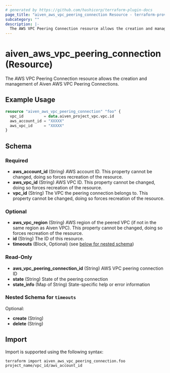 ```yaml
---
# generated by https://github.com/hashicorp/terraform-plugin-docs
page_title: "aiven_aws_vpc_peering_connection Resource - terraform-provider-aiven"
subcategory: ""
description: |-
  The AWS VPC Peering Connection resource allows the creation and management of Aiven AWS VPC Peering Connections.
---
```


# aiven_aws_vpc_peering_connection (Resource)

The AWS VPC Peering Connection resource allows the creation and management of Aiven AWS VPC Peering Connections.

## Example Usage

```terraform
resource "aiven_aws_vpc_peering_connection" "foo" {
  vpc_id         = data.aiven_project_vpc.vpc.id
  aws_account_id = "XXXXX"
  aws_vpc_id     = "XXXXX"
}
```

<!-- schema generated by tfplugindocs -->
## Schema

### Required

- **aws_account_id** (String) AWS account ID. This property cannot be changed, doing so forces recreation of the resource.
- **aws_vpc_id** (String) AWS VPC ID. This property cannot be changed, doing so forces recreation of the resource.
- **vpc_id** (String) The VPC the peering connection belongs to. This property cannot be changed, doing so forces recreation of the resource.

### Optional

- **aws_vpc_region** (String) AWS region of the peered VPC (if not in the same region as Aiven VPC). This property cannot be changed, doing so forces recreation of the resource.
- **id** (String) The ID of this resource.
- **timeouts** (Block, Optional) (see [below for nested schema](#nestedblock--timeouts))

### Read-Only

- **aws_vpc_peering_connection_id** (String) AWS VPC peering connection ID
- **state** (String) State of the peering connection
- **state_info** (Map of String) State-specific help or error information

<a id="nestedblock--timeouts"></a>
### Nested Schema for `timeouts`

Optional:

- **create** (String)
- **delete** (String)

## Import

Import is supported using the following syntax:

```shell
terraform import aiven_aws_vpc_peering_connection.foo project_name/vpc_id/aws_account_id
```
